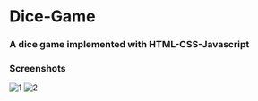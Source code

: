 # Dice-Game
### A dice game implemented with HTML-CSS-Javascript

### Screenshots
![1](https://user-images.githubusercontent.com/55952739/70644922-a1734600-1c4c-11ea-86a8-3e0d49f28f3d.png)
![2](https://user-images.githubusercontent.com/55952739/70644923-a1734600-1c4c-11ea-92e1-451a5a445b05.png)
